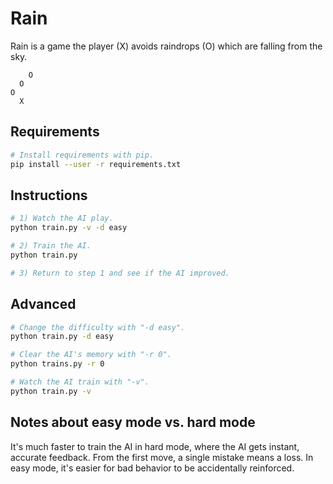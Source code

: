 # Rain

Rain is a game the player (X) avoids raindrops (O) which are falling from the sky.

```
    O
  O
O
  X
```

## Requirements

```sh
# Install requirements with pip.
pip install --user -r requirements.txt
```

## Instructions

```sh
# 1) Watch the AI play.
python train.py -v -d easy

# 2) Train the AI.
python train.py

# 3) Return to step 1 and see if the AI improved.
```

## Advanced

```sh
# Change the difficulty with "-d easy".
python train.py -d easy

# Clear the AI's memory with "-r 0".
python trains.py -r 0

# Watch the AI train with "-v".
python train.py -v
```

## Notes about easy mode vs. hard mode
It's much faster to train the AI in hard mode, where the AI gets instant, accurate feedback. From the first move, a single mistake means a loss. In easy mode, it's easier for bad behavior to be accidentally reinforced.
